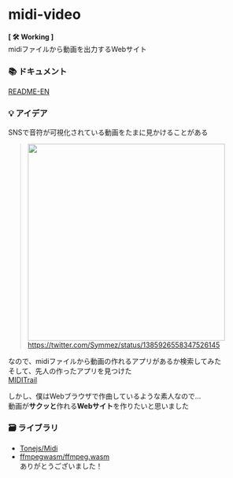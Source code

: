 # midi-video
**[ 🛠 Working ]**  
midiファイルから動画を出力するWebサイト


### 📚 ドキュメント
[README-EN](./README.md)


### 💡 アイデア
SNSで音符が可視化されている動画をたまに見かけることがある

> <a href="https://twitter.com/Symmez/status/1385926558347526145"><img width="400px" src="https://user-images.githubusercontent.com/50014309/145682238-369d0c16-7022-462e-afe3-e6549202bb3d.png"></img></a>  
> https://twitter.com/Symmez/status/1385926558347526145

なので、midiファイルから動画の作れるアプリがあるか検索してみた  
そして、先人の作ったアプリを見つけた  
[MIDITrail](https://osdn.net/projects/miditrail/)

しかし、僕はWebブラウザで作曲しているような素人なので...  
動画が**サクッと**作れる**Webサイト**を作りたいと思いました


### 🗃 ライブラリ
- [Tonejs/Midi](https://github.com/Tonejs/Midi)
- [ffmpegwasm/ffmpeg.wasm](https://github.com/ffmpegwasm/ffmpeg.wasm)  
ありがとうございました！
